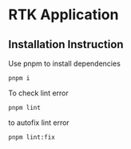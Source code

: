 # RTK Application

## Installation Instruction

Use pnpm to install dependencies

```
pnpm i
```

To check lint error

```
pnpm lint
```

to autofix lint error

```
pnpm lint:fix
```
